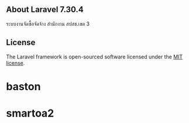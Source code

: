 ## About Laravel 7.30.4

ระบบงานจัดซื้อจัดจ้าง สำนักงาน สปสช.เขต 3

## License

The Laravel framework is open-sourced software licensed under the [MIT license](https://opensource.org/licenses/MIT).
# baston
# smartoa2
